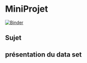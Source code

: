# MiniProjet

[![Binder](https://mybinder.org/badge_logo.svg)](https://mybinder.org/v2/gh/YasmineGueddari/MiniProjet/main)

## Sujet



## présentation du data set
